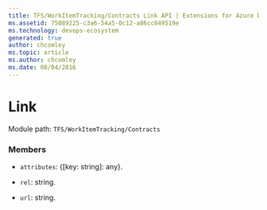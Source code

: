 ```yaml
---
title: TFS/WorkItemTracking/Contracts Link API | Extensions for Azure DevOps Services
ms.assetid: 75089225-c3a6-54a5-0c12-a86cc849519e
ms.technology: devops-ecosystem
generated: true
author: chcomley
ms.topic: article
ms.author: chcomley
ms.date: 08/04/2016
---
```


# Link

Module path: `TFS/WorkItemTracking/Contracts`


### Members

* `attributes`: {[key: string]: any}. 

* `rel`: string.

* `url`: string. 

